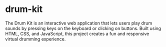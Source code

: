 # drum-kit
The Drum Kit is an interactive web application that lets users play drum sounds by pressing keys on the keyboard or clicking on buttons. Built using HTML, CSS, and JavaScript, this project creates a fun and responsive virtual drumming experience.

